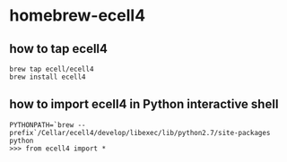 homebrew-ecell4
===============

## how to tap ecell4

```shell
brew tap ecell/ecell4
brew install ecell4 
```

## how to import ecell4 in Python interactive shell

```
PYTHONPATH=`brew --prefix`/Cellar/ecell4/develop/libexec/lib/python2.7/site-packages python
>>> from ecell4 import *
```
